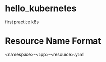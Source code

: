 # hello_kubernetes
first practice k8s

# Resource Name Format
\<namespace\>-\<app\>-\<resource\>\.yaml
